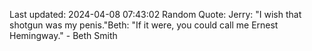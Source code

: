 Last updated: 2024-04-08 07:43:02
Random Quote: Jerry: "I wish that shotgun was my penis."Beth: "If it were, you could call me Ernest Hemingway." - Beth Smith